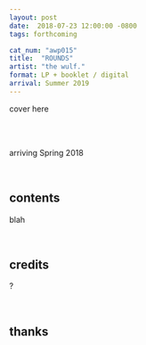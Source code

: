 ```yaml
---
layout: post
date:  2018-07-23 12:00:00 -0800
tags: forthcoming

cat_num: "awp015"
title:  "ROUNDS"
artist: "the wulf."
format: LP + booklet / digital
arrival: Summer 2019
---
```


cover here

<br/>

<br/>arriving Spring 2018

<br/>

## contents

blah

<br/>

## credits

?

<br/>

## thanks
